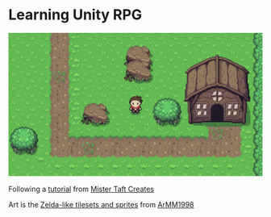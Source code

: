 # Learning Unity RPG

![Screenshot of game in progress showing character standing on grass next to a small wooden house with a path leading from the house](./Static/screenshot-jun142020.png)

Following a [tutorial](https://www.youtube.com/playlist?list=PL4vbr3u7UKWp0iM1WIfRjCDTI03u43Zfu) from [Mister Taft Creates](https://www.youtube.com/channel/UCZczqDvepgNqy80gTMGnUXw)

Art is the [Zelda-like tilesets and sprites](https://opengameart.org/content/zelda-like-tilesets-and-sprites) from [ArMM1998](https://opengameart.org/users/armm1998)